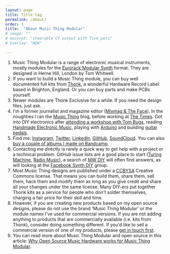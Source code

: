 ```yaml
---
layout: page
title: Title-tag
permalink: /about/
order: 1
title:  "About Music Thing Modular"
# image: ""
# excerpt: "steerable CV output with five pots" 
# overlay: "NEW"
 
---
```




1.  Music Thing Modular is a range of electronic musical instruments, mostly modules for the [Eurorack Modular Synth](http://performermag.com/best-instruments/best-music-keyboards-synth/how-to-build-eurorack-modular-synthesizer-system/) format. They are designed in Herne Hill, London by Tom Whitwell.
2.  If you want to build a Music Thing module, you can buy well documented full kits from [Thonk](https://www.thonk.co.uk/product-category/music-thing-modular/), a wonderful Hardware Record Label based in Brighton, England. Or you can buy parts and make PCBs yourself. 
2. Newer modules are Thonk Exclusive for a while. If you need the design files, just ask.  
3.  I'm a former journalist and magazine editor ([Mixmag & The Face](https://www.theguardian.com/media/2002/apr/17/pressandpublishing)). In the noughties I ran the [Music Thing](https://musicthing.blogspot.co.uk/) blog, before working at [The Times](https://www.theguardian.com/media/2010/jun/25/times-online-paywall-plans). Got into DIY electronics after [attending a workshop with Tom Bugs](https://musicthing.blogspot.co.uk/2008/11/tom-bugs-teaches-diy-synth-building-in.html), reading [Handmade Electronic Music](http://www.nicolascollins.com/handmade.htm), playing with [Arduino](https://www.instagram.com/p/VHjLL/) and building [guitar pedals](https://www.flickr.com/photos/71172892@N00/albums/72157624655807652).
4.  Find me: [Instagram](https://www.instagram.com/tomwhitwell/), [Twitter](https://twitter.com/TomWhitwell), [LinkedIn](https://www.linkedin.com/in/tomwhitwell/), [GitHub](https://github.com/TomWhitwell), [SoundCloud](https://soundcloud.com/musicthing). You can also [buy a couple of albums I made on Bandcamp](https://tomwhitwell.bandcamp.com/).
5.  Contacting me directly is rarely a quick way to get help with a project or a technical problem. GitHub issue lists are a good place to start ([Turing Machine](https://github.com/TomWhitwell/TuringMachine/issues?utf8=%E2%9C%93&q=is%3Aissue), [Radio Music](https://github.com/TomWhitwell/RadioMusic/issues?utf8=%E2%9C%93&q=is%3Aissue)), a search of [MW DIY](http://www.muffwiggler.com/forum/viewforum.php?f=17&sid=0faf4fc2cb2665da917959a38f315b35) will often find answers, as will looking at the [Facebook Synth DIY](https://www.facebook.com/groups/synthdiy/) group.
6.  Most Music Thing designs are published under a [CCBYSA](https://creativecommons.org/licenses/by-sa/2.0/uk/) Creative Commons license. That means you can build them, share them, sell them, hack them and modify them as long as you give credit and share all your changes under the same license. Many DIY-ers put together Thonk kits as a service for people who don't solder themselves, charging a fair price for their skill and time.
7.  However, if you are creating new products based on my open source designs, please do not use the brand 'Music Thing Modular' or the module names I've used for commercial versions. If you are not adding anything to products that are commercially available (i.e. kits from Thonk), consider doing something different. If you'd like to sell a commercial version of one of my products, please [get in touch first](mailto:tom@musicthing.co.uk?subject=Commercial&nbsp;Enquiry).
8.  You can read more about Music Thing Modular and open source in this article: [Why Open Source Music Hardware works for Music Thing Modular](https://medium.com/music-thing-modular-notes/why-open-source-music-hardware-works-for-music-thing-modular-6ac004ac4553).

